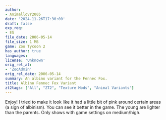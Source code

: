 ```yaml
---
author:
- Animallovr2005
date: '2024-11-26T17:30:00'
draft: false
exp_req:
- ES
file_date: 2006-05-14
file_size: 1 MB
game: Zoo Tycoon 2
has_author: true
languages:
license: 'Unknown'
orig_rel_at:
- 'ZooAdmin'
orig_rel_date: 2006-05-14
summary: An albino variant for the Fennec Fox.
title: Albino Fennec Fox Variant
zt2tags: ["All", "ZT2", "Texture Mods", "Animal Variants"]
---
```

Enjoy! I tried to make it look like it had a little bit of pink around certain areas (a sign of albinism). You can see it better in the game. The young are lighter than the parents. Only shows with game settings on medium/high.
